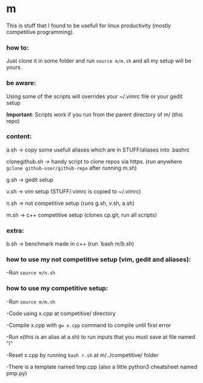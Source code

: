# m
This is stuff that I found to be usefull for linux productivity (mostly competitive programming).

### how to:
Just clone it in some folder and run `source m/m.sh` and all my setup will be yours.

### be aware:
Using some of the scripts will overrides your ~/.vimrc file or your gedit setup

**Important**: Scripts work if you run from the parent directory of m/ (this repo) 

### content:
a.sh -> copy some usefull aliases which are in STUFF/aliases into .bashrc

clonegithub.sh -> handy script to clone repos via https. (run anywhere `gclone github-user/github-repo` after running m.sh)

g.sh -> gedit setup

v.sh -> vim setup (STUFF/.vimrc is copied to ~/.vimrc)

n.sh -> not competitive setup (runs g.sh, v.sh, a.sh)

m.sh -> c++ competitive setup (clones cp.git, run all scripts)

### extra:
b.sh -> benchmark made in c++ (run `bash m/b.sh)


### how to use my not competitive setup (vim, gedit and aliases):
-Run `source m/n.sh`

### how to use my competitive setup:
-Run `source m/m.sh`

-Code using x.cpp at competitive/ directory

-Compile x.cpp with `gw x.cpp` command to compile until first error

-Run `m`(this is an alias at a.sh) to run inputs that you must save at file named "i"

-Reset x.cpp by running `bash r.sh` at m/../competitive/ folder

-There is a template named tmp.cpp (also a little python3 cheatsheet named pmp.py)
